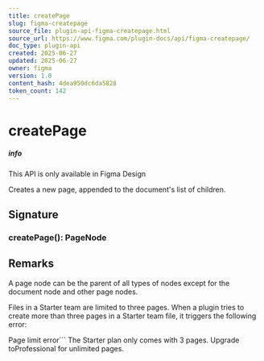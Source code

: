 ```yaml
---
title: createPage
slug: figma-createpage
source_file: plugin-api-figma-createpage.html
source_url: https://www.figma.com/plugin-docs/api/figma-createpage/
doc_type: plugin-api
created: 2025-06-27
updated: 2025-06-27
owner: figma
version: 1.0
content_hash: 4dea950dc6da5828
token_count: 142
---
```

# createPage

##### info

This API is only available in Figma Design

Creates a new page, appended to the document's list of children.

## Signature

### createPage(): PageNode

## Remarks

A page node can be the parent of all types of nodes except for the document node and other page nodes.

Files in a Starter team are limited to three pages. When a plugin tries to create more than three pages in a Starter team file, it triggers the following error:

Page limit error```
The Starter plan only comes with 3 pages. Upgrade toProfessional for unlimited pages.
```